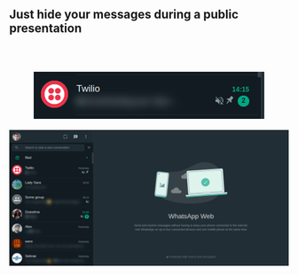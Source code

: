 ## Just hide your messages during a public presentation
<br /><br />
<div align="center">
    <img src="./imgs/screenshot-2.png" />
</div>
<br />
<div align="center">
    <img src="./imgs/screenshot.png" />
</div>
